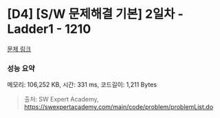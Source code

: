 # [D4] [S/W 문제해결 기본] 2일차 - Ladder1 - 1210 

[문제 링크](https://swexpertacademy.com/main/code/problem/problemDetail.do?contestProbId=AV14ABYKADACFAYh) 

### 성능 요약

메모리: 106,252 KB, 시간: 331 ms, 코드길이: 1,211 Bytes



> 출처: SW Expert Academy, https://swexpertacademy.com/main/code/problem/problemList.do